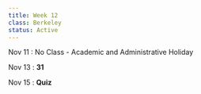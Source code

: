 ```yaml
---
title: Week 12 
class: Berkeley
status: Active
---
```


Nov 11
: No Class - Academic and Administrative Holiday

Nov 13
: **31**

Nov 15
: **Quiz**